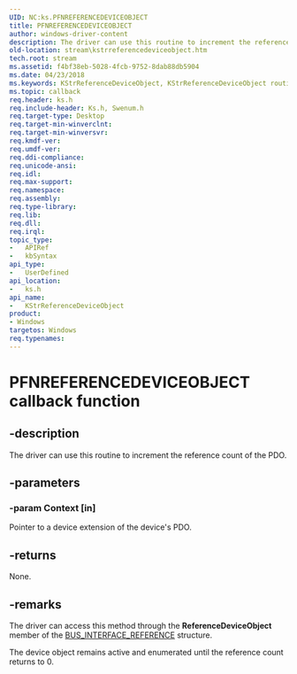 ```yaml
---
UID: NC:ks.PFNREFERENCEDEVICEOBJECT
title: PFNREFERENCEDEVICEOBJECT
author: windows-driver-content
description: The driver can use this routine to increment the reference count of the PDO.
old-location: stream\kstrreferencedeviceobject.htm
tech.root: stream
ms.assetid: f4bf38eb-5028-4fcb-9752-8dab88db5904
ms.date: 04/23/2018
ms.keywords: KStrReferenceDeviceObject, KStrReferenceDeviceObject routine [Streaming Media Devices], PFNREFERENCEDEVICEOBJECT, ks/KStrReferenceDeviceObject, ksfunc_721dd90e-6810-4f02-8454-dbacc872f90f.xml, stream.kstrreferencedeviceobject
ms.topic: callback
req.header: ks.h
req.include-header: Ks.h, Swenum.h
req.target-type: Desktop
req.target-min-winverclnt: 
req.target-min-winversvr: 
req.kmdf-ver: 
req.umdf-ver: 
req.ddi-compliance: 
req.unicode-ansi: 
req.idl: 
req.max-support: 
req.namespace: 
req.assembly: 
req.type-library: 
req.lib: 
req.dll: 
req.irql: 
topic_type:
-	APIRef
-	kbSyntax
api_type:
-	UserDefined
api_location:
-	ks.h
api_name:
-	KStrReferenceDeviceObject
product:
- Windows
targetos: Windows
req.typenames: 
---
```


# PFNREFERENCEDEVICEOBJECT callback function


## -description


The driver can use this routine to increment the reference count of the PDO.


## -parameters




### -param Context [in]

Pointer to a device extension of the device's PDO.


## -returns



None.




## -remarks



The driver can access this method through the <b>ReferenceDeviceObject</b> member of the <a href="https://msdn.microsoft.com/library/windows/hardware/ff557584">BUS_INTERFACE_REFERENCE</a> structure.

The device object remains active and enumerated until the reference count returns to 0.



